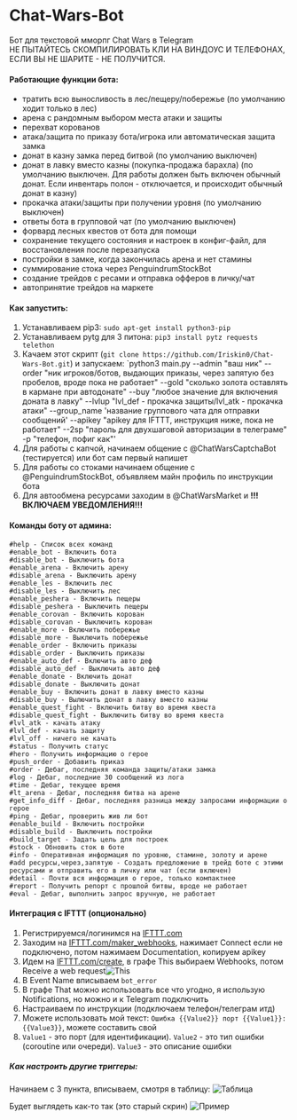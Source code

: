 # Chat-Wars-Bot
Бот для текстовой мморпг Chat Wars в Telegram<br />
НЕ ПЫТАЙТЕСЬ СКОМПИЛИРОВАТЬ КЛИ НА ВИНДОУС И ТЕЛЕФОНАХ, ЕСЛИ ВЫ НЕ ШАРИТЕ - НЕ ПОЛУЧИТСЯ. <br />

#### Работающие функции бота:
  - тратить всю выносливость в лес/пещеру/побережье (по умолчанию ходит только в лес)
  - арена с рандомным выбором места атаки и защиты
  - перехват корованов
  - атака/защита по приказу бота/игрока или автоматическая защита замка
  - донат в казну замка перед битвой (по умолчанию выключен)
  - донат в лавку вместо казны (покупка-продажа барахла) (по умолчанию выключен. Для работы должен быть включен обычный донат. Если инвентарь полон - отключается, и происходит обычный донат в казну)
  - прокачка атаки/защиты при получении уровня (по умолчанию выключен)
  - ответы бота в групповой чат (по умолчанию выключен)
  - форвард лесных квестов от бота для помощи
  - сохранение текущего состояния и настроек в конфиг-файл, для восстановления после перезапуска
  - постройки в замке, когда закончилась арена и нет стамины
  - суммирование стока через PenguindrumStockBot
  - создание трейдов с ресами и отправка офферов в личку/чат
  - автопринятие трейдов на маркете

#### Как запустить:<br />
  1) Устанавливаем pip3: `sudo apt-get install python3-pip`<br />
  2) Устанавливаем pytg для 3 питона: `pip3 install pytz requests telethon`<br />
  3) Качаем этот скрипт (`git clone https://github.com/Iriskin0/Chat-Wars-Bot.git`) и запускаем: `python3 main.py --admin "ваш ник" --order "ник игроков/ботов, выдающих приказы, через запятую   без пробелов, вроде пока не работает" --gold "сколько золота оставлять в кармане при автодонате" --buy "любое значение для включения доната в лавку" --lvlup "lvl_def - прокачка защиты/lvl_atk - прокачка атаки" --group_name 'название группового чата для отправки сообщений' --apikey "apikey для IFTTT, инструкция ниже, пока не работает" --2sp "пароль для двухшаговой авторизации в телеграме" -p "телефон, пофиг как"'<br />
  4) Для работы с капчой, начинаем общение с @ChatWarsCaptchaBot (тестируется) или бот сам первый напишет
  5) Для работы со стоками начинаем общение с @PenguindrumStockBot, объявляем майн профиль по инструкции бота
  6) Для автообмена ресурсами заходим в @ChatWarsMarket и **!!!ВКЛЮЧАЕМ УВЕДОМЛЕНИЯ!!!**
  
#### Команды боту от админа:<br />
    #help - Список всех команд
    #enable_bot - Включить бота
    #disable_bot - Выключить бота
    #enable_arena - Включить арену
    #disable_arena - Выключить арену
    #enable_les - Включить лес
    #disable_les - Выключить лес
    #enable_peshera - Включить пещеры
    #disable_peshera - Выключить пещеры
    #enable_corovan - Включить корован
    #disable_corovan - Выключить корован
    #enable_more - Включить побережье
    #disable_more - Выключить побережье
    #enable_order - Включить приказы
    #disable_order - Выключить приказы
    #enable_auto_def - Включить авто деф
    #disable_auto_def - Выключить авто деф
    #enable_donate - Включить донат
    #disable_donate - Выключить донат
    #enable_buy - Включить донат в лавку вместо казны
    #disable_buy - Вылючить донат в лавку вместо казны
    #enable_quest_fight - Включить битву во время квеста
    #disable_quest_fight - Выключить битву во время квеста
    #lvl_atk - качать атаку
    #lvl_def - качать защиту
    #lvl_off - ничего не качать
    #status - Получить статус
    #hero - Получить информацию о герое
    #push_order - Добавить приказ
    #order - Дебаг, последняя команда защиты/атаки замка
    #log - Дебаг, последние 30 сообщений из лога
    #time - Дебаг, текущее время
    #lt_arena - Дебаг, последняя битва на арене
    #get_info_diff - Дебаг, последняя разница между запросами информации о герое
    #ping - Дебаг, проверить жив ли бот
    #enable_build - Включить постройки
    #disable_build - Выключить постройки
    #build_target - Задать цель для построек
    #stock - Обновить сток в боте
    #info - Оперативная информация по уровню, стамине, золоту и арене
    #add ресурсы,через,запятую - Создать предложение в трейд боте с этими ресурсами и отправить его в личку или чат (если включен)
    #detail - Почти вся информация о герое, только компактнее
    #report - Получить репорт с прошлой битвы, вроде не работает
    #eval - Дебаг, выполнить запрос вручную, не работает

#### Интеграция с IFTTT (опционально)
1) Регистрируемся/логинимся на [IFTTT.com](http://IFTTT.com)
2) Заходим на [IFTTT.com/maker_webhooks](http://IFTTT.com/maker_webhooks), нажимает Connect если не подключено, потом нажимаем Documentation, копируем apikey
3) Идем на [IFTTT.com/create](http://IFTTT.com/create), в графе This выбираем Webhooks, потом Receive a web request![](http://i.imgur.com/fM0SpmU.png "This")
4) В Event Name вписываем `bot_error`
5) В графе That можно использовать все что угодно, я использую 
Notifications, но можно и к Telegram подключить
6) Настраиваем по инструкции (подключаем телефон/телеграм итд)
7) Можете использовать мой текст: `Ошибка {{Value2}} порт {{Value1}}: {{Value3}}`, можете составить свой
8) `Value1` - это порт (для идентификации). `Value2` - это тип ошибки (coroutine или очереди). `Value3` - это описание ошибки

##### Как настроить другие триггеры:
Начинаем с 3 пункта, вписываем, смотря в таблицу:
![](http://i.imgur.com/mv6qPvc.png "Таблица")

Будет выглядеть как-то так (это старый скрин)
![](http://i.imgur.com/Xnn41T5.png "Пример")
